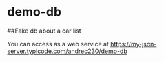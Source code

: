 # demo-db

##Fake db about a car list

You can access as a web service at https://my-json-server.typicode.com/andrec230/demo-db
